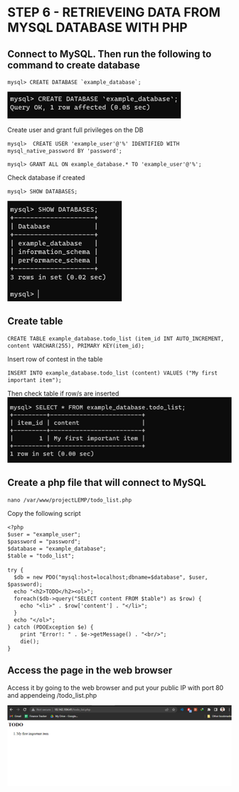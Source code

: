 # STEP 6 - RETRIEVEING DATA FROM MYSQL DATABASE WITH PHP

## Connect to MySQL. Then run the following to command to create database
```
mysql> CREATE DATABASE `example_database`;
```
![create db](./images/Create%20database.png)

Create user and grant full privileges on the DB
```
mysql>  CREATE USER 'example_user'@'%' IDENTIFIED WITH mysql_native_password BY 'password';
```

```
mysql> GRANT ALL ON example_database.* TO 'example_user'@'%';
```

Check database if created
```
mysql> SHOW DATABASES;
```
![show db](./images//show%20db.png)

## Create table
```
CREATE TABLE example_database.todo_list (item_id INT AUTO_INCREMENT, content VARCHAR(255), PRIMARY KEY(item_id);
```
Insert row of contest in the table
```
INSERT INTO example_database.todo_list (content) VALUES ("My first important item");
```
Then check table if row/s are inserted
![show table](./images/mysql%20table.png)

## Create a php file that will connect to MySQL

```
nano /var/www/projectLEMP/todo_list.php
```

Copy the following script
```
<?php
$user = "example_user";
$password = "password";
$database = "example_database";
$table = "todo_list";

try {
  $db = new PDO("mysql:host=localhost;dbname=$database", $user, $password);
  echo "<h2>TODO</h2><ol>";
  foreach($db->query("SELECT content FROM $table") as $row) {
    echo "<li>" . $row['content'] . "</li>";
  }
  echo "</ol>";
} catch (PDOException $e) {
    print "Error!: " . $e->getMessage() . "<br/>";
    die();
}
```

## Access the page in the web browser

Access it by going to the web browser and put your public IP with port 80 and appendeing /todo_list.php

![nginx host site](./images/PHP%20host%20site%20with%20DB.png)
